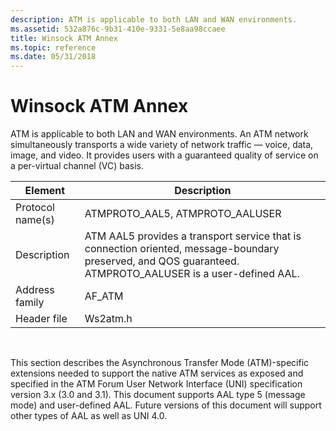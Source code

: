 ```yaml
---
description: ATM is applicable to both LAN and WAN environments.
ms.assetid: 532a876c-9b31-410e-9331-5e8aa98ccaee
title: Winsock ATM Annex
ms.topic: reference
ms.date: 05/31/2018
---
```


# Winsock ATM Annex

ATM is applicable to both LAN and WAN environments. An ATM network simultaneously transports a wide variety of network traffic — voice, data, image, and video. It provides users with a guaranteed quality of service on a per-virtual channel (VC) basis.



| Element          | Description                                                                                                                                                 |
|------------------|-------------------------------------------------------------------------------------------------------------------------------------------------------------|
| Protocol name(s) | ATMPROTO\_AAL5, ATMPROTO\_AALUSER                                                                                                                           |
| Description      | ATM AAL5 provides a transport service that is connection oriented, message-boundary preserved, and QOS guaranteed. ATMPROTO\_AALUSER is a user-defined AAL. |
| Address family   | AF\_ATM                                                                                                                                                     |
| Header file      | Ws2atm.h                                                                                                                                                    |



 

This section describes the Asynchronous Transfer Mode (ATM)-specific extensions needed to support the native ATM services as exposed and specified in the ATM Forum User Network Interface (UNI) specification version 3.x (3.0 and 3.1). This document supports AAL type 5 (message mode) and user-defined AAL. Future versions of this document will support other types of AAL as well as UNI 4.0.

 

 



